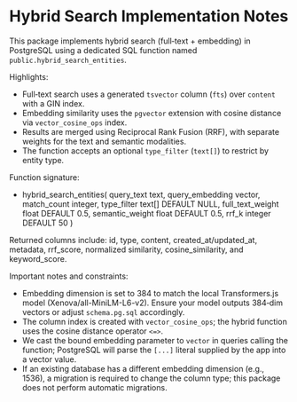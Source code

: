# Hybrid Search Implementation Notes

This package implements hybrid search (full‑text + embedding) in PostgreSQL using a dedicated SQL function named `public.hybrid_search_entities`.

Highlights:
- Full‑text search uses a generated `tsvector` column (`fts`) over `content` with a GIN index.
- Embedding similarity uses the `pgvector` extension with cosine distance via `vector_cosine_ops` index.
- Results are merged using Reciprocal Rank Fusion (RRF), with separate weights for the text and semantic modalities.
- The function accepts an optional `type_filter` (`text[]`) to restrict by entity type.

Function signature:
- hybrid_search_entities(
  query_text text,
  query_embedding vector,
  match_count integer,
  type_filter text[] DEFAULT NULL,
  full_text_weight float DEFAULT 0.5,
  semantic_weight float DEFAULT 0.5,
  rrf_k integer DEFAULT 50
)

Returned columns include: id, type, content, created_at/updated_at, metadata, rrf_score, normalized similarity, cosine_similarity, and keyword_score.

Important notes and constraints:
- Embedding dimension is set to 384 to match the local Transformers.js model (Xenova/all-MiniLM-L6-v2). Ensure your model outputs 384‑dim vectors or adjust `schema.pg.sql` accordingly.
- The column index is created with `vector_cosine_ops`; the hybrid function uses the cosine distance operator `<=>`.
- We cast the bound embedding parameter to `vector` in queries calling the function; PostgreSQL will parse the `[...]` literal supplied by the app into a vector value.
- If an existing database has a different embedding dimension (e.g., 1536), a migration is required to change the column type; this package does not perform automatic migrations.

